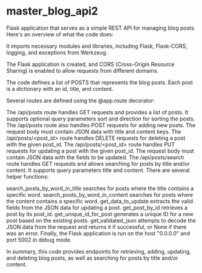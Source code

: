 # master_blog_api2

 Flask application that serves as a simple REST API for managing blog posts. Here's an overview of what the code does:

It imports necessary modules and libraries, including Flask, Flask-CORS, logging, and exceptions from Werkzeug.

The Flask application is created, and CORS (Cross-Origin Resource Sharing) is enabled to allow requests from different domains.

The code defines a list of POSTS that represents the blog posts. Each post is a dictionary with an id, title, and content.

Several routes are defined using the @app.route decorator:

The /api/posts route handles GET requests and provides a list of posts. It supports optional query parameters sort and direction for sorting the posts.
The /api/posts route also handles POST requests for adding new posts. The request body must contain JSON data with title and content keys.
The /api/posts/<post_id> route handles DELETE requests for deleting a post with the given post_id.
The /api/posts/<post_id> route handles PUT requests for updating a post with the given post_id. The request body must contain JSON data with the fields to be updated.
The /api/posts/search route handles GET requests and allows searching for posts by title and/or content. It supports query parameters title and content.
There are several helper functions:

search_posts_by_word_in_title searches for posts where the title contains a specific word.
search_posts_by_word_in_content searches for posts where the content contains a specific word.
get_data_to_update extracts the valid fields from the JSON data for updating a post.
get_post_by_id retrieves a post by its post_id.
get_unique_id_for_post generates a unique ID for a new post based on the existing posts.
get_validated_json attempts to decode the JSON data from the request and returns it if successful, or None if there was an error.
Finally, the Flask application is run on the host "0.0.0.0" and port 5002 in debug mode.

In summary, this code provides endpoints for retrieving, adding, updating, and deleting blog posts, as well as searching for posts by title and/or content.
